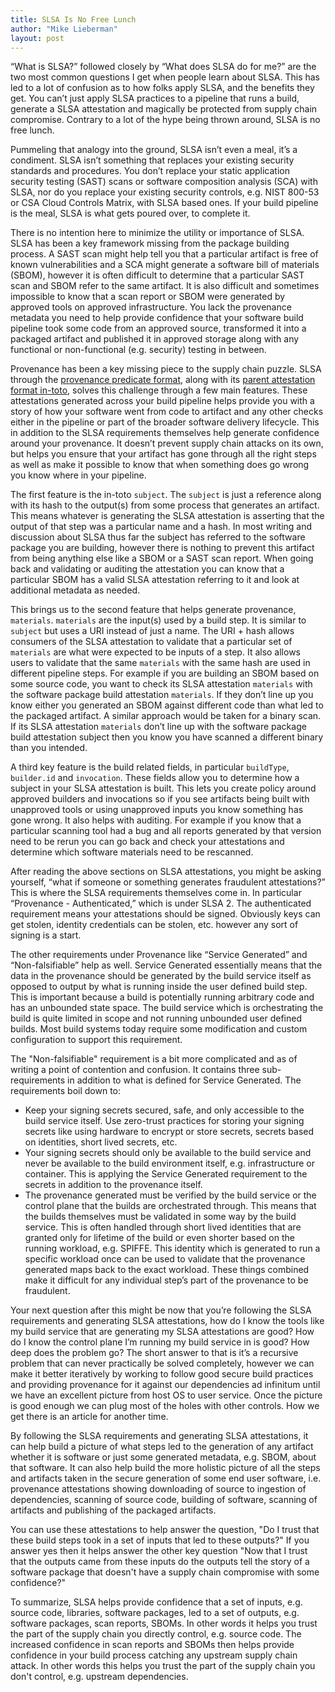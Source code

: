 ```yaml
---
title: SLSA Is No Free Lunch
author: "Mike Lieberman"
layout: post
---
```

“What is SLSA?” followed closely by “What does SLSA do for me?” are the two most common questions I get when people learn about SLSA. This has led to a lot of confusion as to how folks apply SLSA, and the benefits they get. You can’t just apply SLSA practices to a pipeline that runs a build, generate a SLSA attestation and magically be protected from supply chain compromise. Contrary to a lot of the hype being thrown around, SLSA is no free lunch.


Pummeling that analogy into the ground, SLSA isn’t even a meal, it’s a condiment. SLSA isn’t something that replaces your existing security standards and procedures. You don’t replace your static application security testing (SAST) scans or software composition analysis (SCA) with SLSA, nor do you replace your existing security controls, e.g. NIST 800-53 or CSA Cloud Controls Matrix, with SLSA based ones. If your build pipeline is the meal, SLSA is what gets poured over, to complete it.


There is no intention here to minimize the utility or importance of SLSA. SLSA has been a key framework missing from the package building process. A SAST scan might help tell you that a particular artifact is free of known vulnerabilities and a SCA might generate a software bill of materials (SBOM), however it is often difficult to determine that a particular SAST scan and SBOM refer to the same artifact. It is also difficult and sometimes impossible to know that a scan report or SBOM were generated by approved tools on approved infrastructure. You lack the provenance metadata you need to help provide confidence that your software build pipeline took some code from an approved source, transformed it into a packaged artifact and published it in approved storage along with any functional or non-functional (e.g. security) testing in between.


Provenance has been a key missing piece to the supply chain puzzle. SLSA through the [provenance predicate format](https://slsa.dev/provenance), along with its [parent attestation format in-toto](https://github.com/in-toto/attestation/blob/60ffc8f8a093eeb45a4b50be799f666c7cc2927f/spec/README.md#statement), solves this challenge through a few main features. These attestations generated across your build pipeline helps provide you with a story of how your software went from code to artifact and any other checks either in the pipeline or part of the broader software delivery lifecycle. This in addition to the SLSA requirements themselves help generate confidence around your provenance. It doesn’t prevent supply chain attacks on its own, but helps you ensure that your artifact has gone through all the right steps as well as make it possible to know that when something does go wrong you know where in your pipeline.


The first feature is the in-toto `subject`. The `subject` is just a reference along with its hash to the output(s) from some process that generates an artifact. This means whatever is generating the SLSA attestation is asserting that the output of that step was a particular name and a hash. In most writing and discussion about SLSA thus far the subject has referred to the software package you are building, however there is nothing to prevent this artifact from being anything else like a SBOM or a SAST scan report. When going back and validating or auditing the attestation you can know that a particular SBOM has a valid SLSA attestation referring to it and look at additional metadata as needed.


This brings us to the second feature that helps generate provenance, `materials`. `materials` are the input(s) used by a build step. It is similar to `subject` but uses a URI instead of just a name. The URI + hash allows consumers of the SLSA attestation to validate that a particular set of `materials` are what were expected to be inputs of a step. It also allows users to validate that the same `materials` with the same hash are used in different pipeline steps. For example if you are building an SBOM based on some source code, you want to check its SLSA attestation `materials` with the software package build attestation `materials`. If they don’t line up you know either you generated an SBOM against different code than what led to the packaged artifact. A similar approach would be taken for a binary scan. If its SLSA attestation `materials` don’t line up with the software package build attestation subject then you know you have scanned a different binary than you intended.


A third key feature is the build related fields, in particular `buildType`, `builder.id` and `invocation`. These fields allow you to determine how a subject in your SLSA attestation is built. This lets you create policy around approved builders and invocations so if you see artifacts being built with unapproved tools or using unapproved inputs you know something has gone wrong. It also helps with auditing. For example if you know that a particular scanning tool had a bug and all reports generated by that version need to be rerun you can go back and check your attestations and determine which software materials need to be rescanned.


After reading the above sections on SLSA attestations, you might be asking yourself, “what if someone or something generates fraudulent attestations?” This is where the SLSA requirements themselves come in. In particular “Provenance - Authenticated,” which is under SLSA 2. The authenticated requirement means your attestations should be signed. Obviously keys can get stolen, identity credentials can be stolen, etc. however any sort of signing is a start.


The other requirements under Provenance like “Service Generated” and “Non-falsifiable” help as well. Service Generated essentially means that the data in the provenance should be generated by the build service itself as opposed to output by what is running inside the user defined build step. This is important because a build is potentially running arbitrary code and has an unbounded state space. The build service which is orchestrating the build is quite limited in scope and not running unbounded user defined builds. Most build systems today require some modification and custom configuration to support this requirement.


The "Non-falsifiable" requirement is a bit more complicated and as of writing a point of contention and confusion. It contains three sub-requirements in addition to what is defined for Service Generated. The requirements boil down to:
* Keep your signing secrets secured, safe, and only accessible to the build service itself. Use zero-trust practices for storing your signing secrets like using hardware to encrypt or store secrets, secrets based on identities, short lived secrets, etc.
* Your signing secrets should only be available to the build service and never be available to the build environment itself, e.g. infrastructure or container. This is applying the Service Generated requirement to the secrets in addition to the provenance itself.
* The provenance generated must be verified by the build service or the control plane that the builds are orchestrated through. This means that the builds themselves must be validated in some way by the build service. This is often handled through short lived identities that are granted only for lifetime of the build or even shorter based on the running workload, e.g. SPIFFE. This identity which is generated to run a specific workload once can be used to validate that the provenance generated maps back to the exact workload.
These things combined make it difficult for any individual step’s part of the provenance to be fraudulent.


Your next question after this might be now that you’re following the SLSA requirements and generating SLSA attestations, how do I know the tools like my build service that are generating my SLSA attestations are good? How do I know the control plane I’m running my build service in is good? How deep does the problem go? The short answer to that is it’s a recursive problem that can never practically be solved completely, however we can make it better iteratively by working to follow good secure build practices and providing provenance for it against our dependencies ad infinitum until we have an excellent picture from host OS to user service. Once the picture is good enough we can plug most of the holes with other controls. How we get there is an article for another time.


By following the SLSA requirements and generating SLSA attestations, it can help build a picture of what steps led to the generation of any artifact whether it is software or just some generated metadata, e.g. SBOM, about that software. It can also help build the more holistic picture of all the steps and artifacts taken in the secure generation of some end user software, i.e. provenance attestations showing downloading of source to ingestion of dependencies, scanning of source code, building of software, scanning of artifacts and publishing of the packaged artifacts.


You can use these attestations to help answer the question, "Do I trust that these build steps took in a set of inputs that led to these outputs?" If you answer yes then it helps answer the other key question "Now that I trust that the outputs came from these inputs do the outputs tell the story of a software package that doesn't have a supply chain compromise with some confidence?"


To summarize, SLSA helps provide confidence that a set of inputs, e.g. source code, libraries, software packages, led to a set of outputs, e.g. software packages, scan reports, SBOMs. In other words it helps you trust the part of the supply chain you directly control, e.g. source code. The increased confidence in scan reports and SBOMs then helps provide confidence in your build process catching any upstream supply chain attack. In other words this helps you trust the part of the supply chain you don't control, e.g. upstream dependencies.

